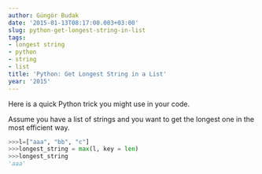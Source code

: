 ```yaml
---
author: Güngör Budak
date: '2015-01-13T08:17:00.003+03:00'
slug: python-get-longest-string-in-list
tags:
- longest string
- python
- string
- list
title: 'Python: Get Longest String in a List'
year: '2015'
---
```


Here is a quick Python trick you might use in your code.

Assume you have a list of strings and you want to get the longest one in the most efficient way.

```python
>>>l=["aaa", "bb", "c"]
>>>longest_string = max(l, key = len)
>>>longest_string
'aaa'
```

